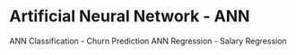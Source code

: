 # Artificial Neural Network - ANN
ANN Classification - Churn Prediction
ANN Regression - Salary Regression
